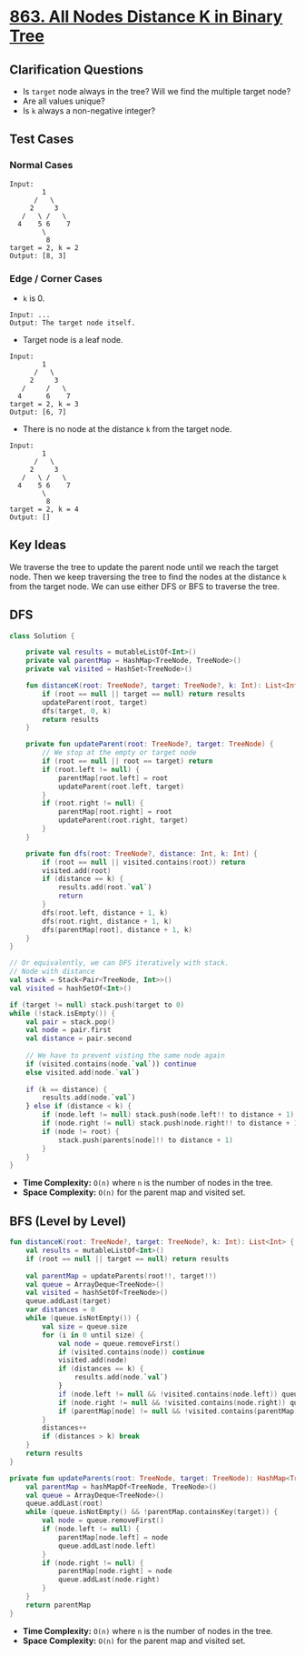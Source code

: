 # [863. All Nodes Distance K in Binary Tree](https://leetcode.com/problems/all-nodes-distance-k-in-binary-tree/)

## Clarification Questions
* Is `target` node always in the tree? Will we find the multiple target node?
* Are all values unique? 
* Is `k` always a non-negative integer?
 
## Test Cases
### Normal Cases
```
Input: 
        1
      /   \
     2     3
   /   \ /   \
  4    5 6    7
        \
         8
target = 2, k = 2
Output: [8, 3]
```
### Edge / Corner Cases
* `k` is 0.
```
Input: ...
Output: The target node itself. 
```
* Target node is a leaf node.
```
Input: 
        1
      /   \
     2     3
   /     /   \
  4      6    7
target = 2, k = 3
Output: [6, 7]
```
* There is no node at the distance `k` from the target node.
```
Input: 
        1
      /   \
     2     3
   /   \ /   \
  4    5 6    7
        \
         8
target = 2, k = 4
Output: []
```

## Key Ideas
We traverse the tree to update the parent node until we reach the target node. Then we keep traversing the tree to find the nodes at the distance `k` from the target node. We can use either DFS or BFS to traverse the tree.

## DFS
```kotlin
class Solution {

    private val results = mutableListOf<Int>()
    private val parentMap = HashMap<TreeNode, TreeNode>()
    private val visited = HashSet<TreeNode>()

    fun distanceK(root: TreeNode?, target: TreeNode?, k: Int): List<Int> {
        if (root == null || target == null) return results
        updateParent(root, target)
        dfs(target, 0, k)
        return results
    }

    private fun updateParent(root: TreeNode?, target: TreeNode) {
        // We stop at the empty or target node
        if (root == null || root == target) return
        if (root.left != null) {
            parentMap[root.left] = root
            updateParent(root.left, target)
        }    
        if (root.right != null) {
            parentMap[root.right] = root
            updateParent(root.right, target)
        }
    }

    private fun dfs(root: TreeNode?, distance: Int, k: Int) {
        if (root == null || visited.contains(root)) return
        visited.add(root)
        if (distance == k) {
            results.add(root.`val`)
            return
        }
        dfs(root.left, distance + 1, k)
        dfs(root.right, distance + 1, k)
        dfs(parentMap[root], distance + 1, k)
    }
}

// Or equivalently, we can DFS iteratively with stack.
// Node with distance
val stack = Stack<Pair<TreeNode, Int>>()
val visited = hashSetOf<Int>()

if (target != null) stack.push(target to 0)
while (!stack.isEmpty()) {
    val pair = stack.pop()
    val node = pair.first
    val distance = pair.second
    
    // We have to prevent visting the same node again
    if (visited.contains(node.`val`)) continue
    else visited.add(node.`val`)
    
    if (k == distance) {
        results.add(node.`val`)
    } else if (distance < k) { 
        if (node.left != null) stack.push(node.left!! to distance + 1)
        if (node.right != null) stack.push(node.right!! to distance + 1)
        if (node != root) {
            stack.push(parents[node]!! to distance + 1)
        }
    }
}
```

* **Time Complexity:** `O(n)` where `n` is the number of nodes in the tree.
* **Space Complexity:** `O(n)` for the parent map and visited set.

## BFS (Level by Level)
```kotlin
fun distanceK(root: TreeNode?, target: TreeNode?, k: Int): List<Int> {
    val results = mutableListOf<Int>()
    if (root == null || target == null) return results
    
    val parentMap = updateParents(root!!, target!!)        
    val queue = ArrayDeque<TreeNode>()
    val visited = hashSetOf<TreeNode>()
    queue.addLast(target)
    var distances = 0
    while (queue.isNotEmpty()) {
        val size = queue.size
        for (i in 0 until size) {
            val node = queue.removeFirst()
            if (visited.contains(node)) continue
            visited.add(node)
            if (distances == k) {
                results.add(node.`val`)
            }
            if (node.left != null && !visited.contains(node.left)) queue.addLast(node.left)
            if (node.right != null && !visited.contains(node.right)) queue.addLast(node.right)
            if (parentMap[node] != null && !visited.contains(parentMap[node]!!)) queue.addLast(parentMap[node]!!)
        }
        distances++
        if (distances > k) break
    }
    return results
}

private fun updateParents(root: TreeNode, target: TreeNode): HashMap<TreeNode, TreeNode> {
    val parentMap = hashMapOf<TreeNode, TreeNode>()
    val queue = ArrayDeque<TreeNode>()
    queue.addLast(root)
    while (queue.isNotEmpty() && !parentMap.containsKey(target)) {
        val node = queue.removeFirst()
        if (node.left != null) {
            parentMap[node.left] = node
            queue.addLast(node.left)
        }
        if (node.right != null) {
            parentMap[node.right] = node
            queue.addLast(node.right)
        }
    }
    return parentMap
}
```

* **Time Complexity:** `O(n)` where `n` is the number of nodes in the tree.
* **Space Complexity:** `O(n)` for the parent map and visited set.